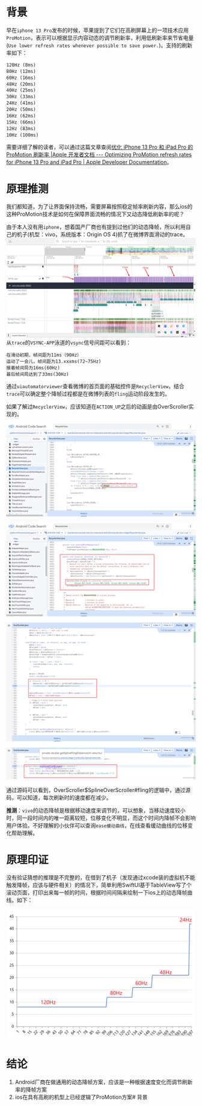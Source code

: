 # 背景
早在`iphone 13 Pro`发布的时候，苹果提到了它们在高刷屏幕上的一项技术应用`ProMotion`，表示可以根据显示内容动态的调节刷新率，利用低刷新率来节省电量(`Use lower refresh rates whenever possible to save power.`)。支持的刷新率如下：
```xml
120Hz (8ms)
80Hz (12ms)
60Hz (16ms)
48Hz (20ms)
40Hz (25ms)
30Hz (33ms)
24Hz (41ms)
20Hz (50ms)
16Hz (62ms)
15Hz (66ms)
12Hz (83ms)
10Hz (100ms)
```
需要详细了解的读者，可以通过这篇文章查阅[优化 iPhone 13 Pro 和 iPad Pro 的 ProMotion 刷新率 |Apple 开发者文档 --- Optimizing ProMotion refresh rates for iPhone 13 Pro and iPad Pro | Apple Developer Documentation](https://developer.apple.com/documentation/quartzcore/optimizing_promotion_refresh_rates_for_iphone_13_pro_and_ipad_pro/#3885322)。

# 原理推测
我们都知道，为了让界面保持流畅，需要屏幕按照稳定帧率刷新内容，那么ios的这种ProMotion技术是如何在保障界面流畅的情况下又动态降低刷新率的呢？

由于本人没有用`iphone`，想着国产厂商也有提到过他们的动态降帧，所以利用自己的机子(机型：vivo，系统版本：Origin OS 4)抓了在微博界面滑动的trace。
![image.png](https://github.com/razecao1994/blog/blob/main/assets/1.png)
从`trace`的`VSYNC-APP`泳道的`vsync`信号间距可以看到：
```
在滑动初期，帧间距为11ms（90Hz）
运动了一会儿，帧间距为13.xxxms(72~75Hz)
接着帧间局为16ms(60Hz)
最后帧间局达到了33ms(30Hz)
```
通过`uiautomatorviewer`查看微博的首页面的基础控件是`RecyclerView`，结合`trace`可以确定整个降帧过程都是在微博列表的`fling`运动阶段发生的。

如果了解过`RecyclerView`，应该知道在`ACTION_UP`之后的动画是由OverScroller实现的。

![image.png](https://github.com/razecao1994/blog/blob/main/assets/2.png)

![image.png](https://github.com/razecao1994/blog/blob/main/assets/3.png)

![image.png](https://github.com/razecao1994/blog/blob/main/assets/4.png)

![image.png](https://github.com/razecao1994/blog/blob/main/assets/5.png)

通过源码可以看到，OverScroller$SplineOverScroller#fling的逻辑中，通过源码，可以知道，每次刷新时的速度都在减少。

**推测**：`vivo`的动态降帧是根据移动速度来调节的，可以想象，当移动速度较小时，同一段时间内的唯一距离较短，位移变化不明显，而这个时间内降帧不会影响用户体验。不好理解的小伙伴可以查询`ease缓动曲线`，在线查看缓动曲线的位移变化帮助理解。

# 原理印证
没有验证猜想的推理是不完整的，在借到了机子（发现通过xcode装的虚拟机不能触发降帧，应该与硬件相关）的情况下，简单利用SwiftUI基于TableView写了个滚动页面，打印出来每一帧的时间，根据时间间隔来绘制一下ios上的动态降帧曲线。如下：

![image.png](https://github.com/razecao1994/blog/blob/main/assets/6.png)

# 结论
1. Android厂商在做通用的动态降帧方案，应该是一种根据速度变化而调节刷新率的降帧方案
2. ios在具有高刷的机型上已经逻辑了ProMotion方案# 背景
